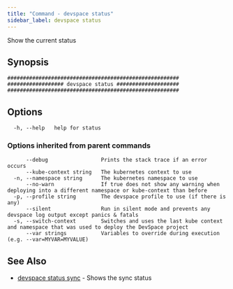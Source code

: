 ```yaml
---
title: "Command - devspace status"
sidebar_label: devspace status
---
```



Show the current status

## Synopsis


```
#######################################################
################## devspace status ####################
#######################################################
```
## Options

```
  -h, --help   help for status
```

### Options inherited from parent commands

```
      --debug                 Prints the stack trace if an error occurs
      --kube-context string   The kubernetes context to use
  -n, --namespace string      The kubernetes namespace to use
      --no-warn               If true does not show any warning when deploying into a different namespace or kube-context than before
  -p, --profile string        The devspace profile to use (if there is any)
      --silent                Run in silent mode and prevents any devspace log output except panics & fatals
  -s, --switch-context        Switches and uses the last kube context and namespace that was used to deploy the DevSpace project
      --var strings           Variables to override during execution (e.g. --var=MYVAR=MYVALUE)
```

## See Also
* [devspace status sync](../../cli/commands/devspace_status_sync)	 - Shows the sync status
